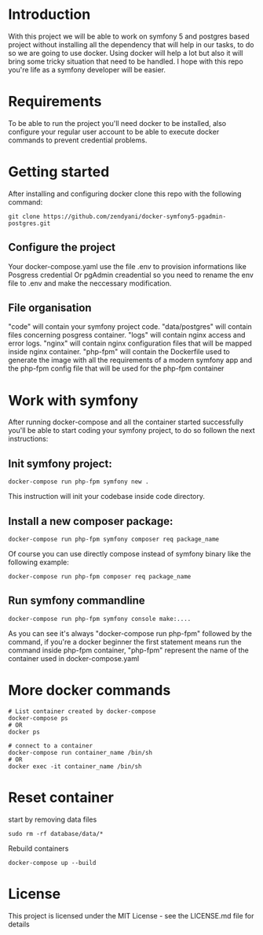 # Introduction
With this project we will be able to work on symfony 5 and postgres based project without
installing all the dependency that will help in our tasks, to do so we are going to use docker.
Using docker will help a lot but also it will bring some tricky situation that need to be handled.
I hope with this repo you're life as a symfony developer will be easier.

# Requirements
To be able to run the project you'll need docker to be installed, also configure your regular user account to be able to execute docker commands to prevent credential problems.

# Getting started
After installing and configuring docker clone this repo with the following command:
```
git clone https://github.com/zendyani/docker-symfony5-pgadmin-postgres.git
```

## Configure the project
Your docker-compose.yaml use the file .env to provision informations like Posgress credential
Or pgAdmin creadential so you need to rename the env file to .env and make the neccessary modification.

## File organisation
"code" will contain your symfony project code.
"data/postgres" will contain files concerning posgress container.
"logs" will contain nginx access and error logs.
"nginx" will contain nginx configuration files that will be mapped inside nginx container.
"php-fpm" will contain the Dockerfile used to generate the image with all the requirements
of a modern symfony app and the php-fpm config file that will be used for the php-fpm container

# Work with symfony
After running docker-compose and all the container started successfully you'll be able to start coding your symfony project, to do so follown the next instructions:
## Init symfony project:
```
docker-compose run php-fpm symfony new .
```
This instruction will init your codebase inside code directory.

## Install a new composer package:
```
docker-compose run php-fpm symfony composer req package_name
```
Of course you can use directly compose instead of symfony binary like the following example:

```
docker-compose run php-fpm composer req package_name
```

## Run symfony commandline 

```
docker-compose run php-fpm symfony console make:....
```

As you can see it's always "docker-compose run php-fpm" followed by the command, if you're a docker beginner the first statement means run the command inside php-fpm container, "php-fpm" represent the name of the container used in docker-compose.yaml

# More docker commands

```
# List container created by docker-compose
docker-compose ps
# OR
docker ps

# connect to a container
docker-compose run container_name /bin/sh
# OR
docker exec -it container_name /bin/sh
```

# Reset container
start by removing data files
```
sudo rm -rf database/data/*
```
Rebuild containers
```
docker-compose up --build
```

# License

This project is licensed under the MIT License - see the LICENSE.md file for details